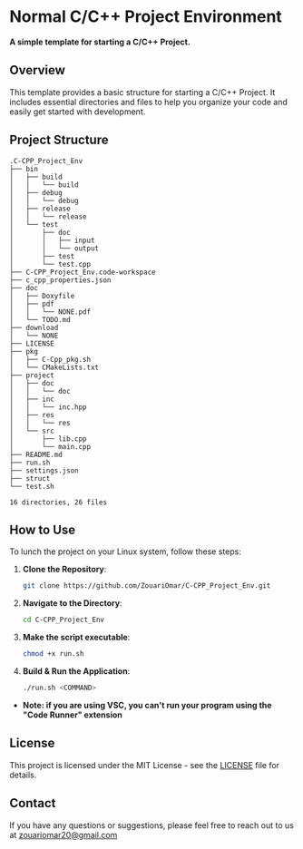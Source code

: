 # Normal C/C++ Project Environment

**A simple template for starting a C/C++ Project.**

## Overview

This template provides a basic structure for starting a C/C++ Project. It includes essential directories and files to help you organize your code and easily get started with development.

## Project Structure

```plaintext
.C-CPP_Project_Env
├── bin
│   ├── build
│   │   └── build
│   ├── debug
│   │   └── debug
│   ├── release
│   │   └── release
│   └── test
│       ├── doc
│       │   ├── input
│       │   └── output
│       ├── test
│       └── test.cpp
├── C-CPP_Project_Env.code-workspace
├── c_cpp_properties.json
├── doc
│   ├── Doxyfile
│   ├── pdf
│   │   └── NONE.pdf
│   └── TODO.md
├── download
│   └── NONE
├── LICENSE
├── pkg
│   ├── C-Cpp_pkg.sh
│   └── CMakeLists.txt
├── project
│   ├── doc
│   │   └── doc
│   ├── inc
│   │   └── inc.hpp
│   ├── res
│   │   └── res
│   └── src
│       ├── lib.cpp
│       └── main.cpp
├── README.md
├── run.sh
├── settings.json
├── struct
└── test.sh

16 directories, 26 files
```

## How to Use

To lunch the project on your Linux system, follow these steps:

1. **Clone the Repository**:

    ```sh
    git clone https://github.com/ZouariOmar/C-CPP_Project_Env.git
    ```

2. **Navigate to the Directory**:

    ```sh
    cd C-CPP_Project_Env
    ```

3. **Make the script executable**:

    ```sh
    chmod +x run.sh
    ```

4. **Build & Run the Application**:

    ```sh
    ./run.sh <COMMAND>
    ```

- **Note: if you are using VSC, you can't run your program using the "Code Runner" extension**

## License

This project is licensed under the MIT License - see the [LICENSE](LICENSE) file for details.

## Contact

If you have any questions or suggestions, please feel free to reach out to us at [zouariomar20@gmail.com](mailto:zouariomar20@gmail.com)
